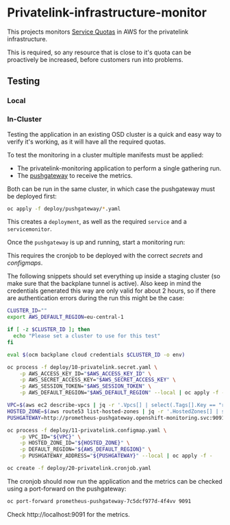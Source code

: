 # Privatelink-infrastructure-monitor

This projects monitors [Service
Quotas](https://docs.aws.amazon.com/servicequotas/latest/userguide/intro.html)
in AWS for the privatelink infrastructure.

This is required, so any resource that is close to it's quota can be proactively
be increased, before customers run into problems.

## Testing

### Local

### In-Cluster

Testing the application in an existing OSD cluster is a quick and easy way to
verify it's working, as it will have all the required quotas.

To test the monitoring in a cluster multiple manifests must be applied:

- The privatelink-monitoring application to perform a single gathering run.
- The [pushgateway](https://github.com/prometheus/pushgateway) to receive the
  metrics.

Both can be run in the same cluster, in which case the pushgateway must be
deployed first:

``` sh
oc apply -f deploy/pushgateway/*.yaml
```

This creates a `deployment`, as well as the required `service` and a
`servicemonitor`.

Once the `pushgateway` is up and running, start a monitoring run:

This requires the cronjob to be deployed with the correct *secrets* and
*configmaps*.

The following snippets should set everything up inside a staging cluster (so
make sure that the backplane tunnel is active). Also keep in mind the
credentials generated this way are only valid for about 2 hours, so if there are
authentication errors during the run this might be the case:


```sh
CLUSTER_ID=""
export AWS_DEFAULT_REGION=eu-central-1

if [ -z $CLUSTER_ID ]; then
  echo "Please set a cluster to use for this test"
fi

eval $(ocm backplane cloud credentials $CLUSTER_ID -o env)

oc process -f deploy/10-privatelink.secret.yaml \
    -p AWS_ACCESS_KEY_ID="$AWS_ACCESS_KEY_ID" \
    -p AWS_SECRET_ACCESS_KEY="$AWS_SECRET_ACCESS_KEY" \
    -p AWS_SESSION_TOKEN="$AWS_SESSION_TOKEN" \
    -p AWS_DEFAULT_REGION="$AWS_DEFAULT_REGION" --local | oc apply -f -

VPC=$(aws ec2 describe-vpcs | jq -r '.Vpcs[] | select(.Tags[].Key == "red-hat-clustertype").VpcId')
HOSTED_ZONE=$(aws route53 list-hosted-zones | jq -r '.HostedZones[] | select(.Config.Comment == "Managed by Terraform").Id' | cut -d "/" -f 3)
PUSHGATEWAY=http://prometheus-pushgateway.openshift-monitoring.svc:9091/

oc process -f deploy/11-privatelink.configmap.yaml \
    -p VPC_ID="${VPC}" \
    -p HOSTED_ZONE_ID="${HOSTED_ZONE}" \
    -p DEFAULT_REGION="${AWS_DEFAULT_REGION}" \
    -p PUSHGATEWAY_ADDRESS="${PUSHGATEWAY}" --local | oc apply -f -

oc create -f deploy/20-privatelink.cronjob.yaml
```

The cronjob should now run the application and the metrics can be checked using
a port-forward on the pushgateway:

```sh
oc port-forward prometheus-pushgateway-7c5dcf977d-4f4vv 9091
```

Check http://localhost:9091 for the metrics.
